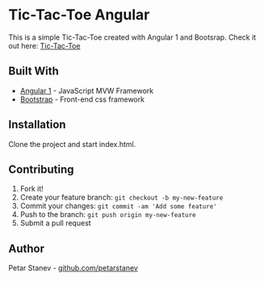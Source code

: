 # Tic-Tac-Toe Angular

This is a simple Tic-Tac-Toe created with Angular 1 and Bootsrap.
Check it out here: [Tic-Tac-Toe](https://petarstanev.github.io/Tic-Tac-Toe-Angular/)
## Built With

* [Angular 1](https://angularjs.org/) - JavaScript MVW Framework
* [Bootstrap](http://getbootstrap.com/) - Front-end css framework

## Installation

Clone the project and start index.html.

## Contributing
1. Fork it!
2. Create your feature branch: `git checkout -b my-new-feature`
3. Commit your changes: `git commit -am 'Add some feature'`
4. Push to the branch: `git push origin my-new-feature`
5. Submit a pull request 

## Author

Petar Stanev - [github.com/petarstanev](https://github.com/petarstanev/)
